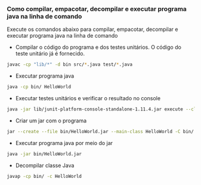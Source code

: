 ### Como compilar, empacotar, decompilar e executar programa java na linha de comando

Execute os comandos abaixo para compilar, empacotar, decompilar e executar programa java na linha de comando 

* Compilar o código do programa e dos testes unitários. O código do teste unitário já é fornecido.
```bash
javac -cp "lib/*" -d bin src/*.java test/*.java
```
* Executar programa java
```bash
java -cp bin/ HelloWorld
```
* Executar testes unitários e verificar o resultado no console
```bash
java -jar lib/junit-platform-console-standalone-1.11.4.jar execute --class-path target --scan-class-path
```
* Criar um jar com o programa
```bash
jar --create --file bin/HelloWorld.jar --main-class HelloWorld -C bin/ HelloWorld.class
```
* Executar programa java por meio do jar
```bash
java -jar bin/HelloWorld.jar
```
* Decompilar classe Java
```bash
javap -cp bin/ -c HelloWorld
```